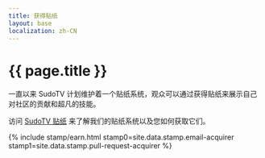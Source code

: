 ```yaml
---
title: 获得贴纸
layout: base
localization: zh-CN
---
```


# {{ page.title }}

一直以来 SudoTV 计划维护着一个贴纸系统，观众可以通过获得贴纸来展示自己对社区的贡献和超凡的技能。

访问 [SudoTV 贴纸](https://stamp.sudo.tv) 来了解我们的贴纸系统以及您如何获取它们。

{% include stamp/earn.html
    stamp0=site.data.stamp.email-acquirer
    stamp1=site.data.stamp.pull-request-acquirer
%}